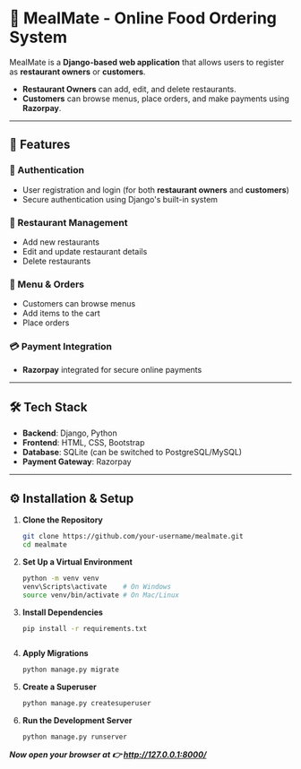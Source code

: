 # 🍴 MealMate - Online Food Ordering System  

MealMate is a **Django-based web application** that allows users to register as **restaurant owners** or **customers**.  
- **Restaurant Owners** can add, edit, and delete restaurants.  
- **Customers** can browse menus, place orders, and make payments using **Razorpay**.  

---

## 🚀 Features  

### 🔑 Authentication  
- User registration and login (for both **restaurant owners** and **customers**)  
- Secure authentication using Django's built-in system  

### 🏪 Restaurant Management  
- Add new restaurants  
- Edit and update restaurant details  
- Delete restaurants  

### 🍔 Menu & Orders  
- Customers can browse menus  
- Add items to the cart  
- Place orders  

### 💳 Payment Integration  
- **Razorpay** integrated for secure online payments  

---

## 🛠 Tech Stack  
- **Backend**: Django, Python  
- **Frontend**: HTML, CSS, Bootstrap  
- **Database**: SQLite (can be switched to PostgreSQL/MySQL)  
- **Payment Gateway**: Razorpay  

---

## ⚙️ Installation & Setup  

1. **Clone the Repository**
   ```bash
   git clone https://github.com/your-username/mealmate.git
   cd mealmate

2. **Set Up a Virtual Environment**
   ```bash
   python -m venv venv  
   venv\Scripts\activate    # On Windows  
   source venv/bin/activate # On Mac/Linux  


3. **Install Dependencies**
   ```bash
   pip install -r requirements.txt



4. **Apply Migrations**
   ```bash
   python manage.py migrate


5. **Create a Superuser**
   ```bash
   python manage.py createsuperuser


6. **Run the Development Server**
   ```bash
   python manage.py runserver

***Now open your browser at 👉 http://127.0.0.1:8000/***
